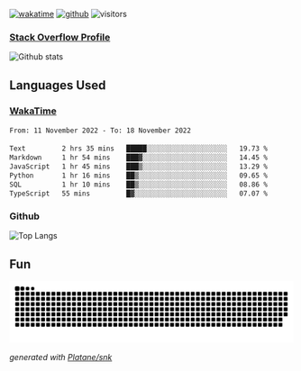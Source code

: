 [![wakatime](https://wakatime.com/badge/user/82c377cd-a54c-404c-b7df-177b313ca539.svg)](https://wakatime.com/@82c377cd-a54c-404c-b7df-177b313ca539)
[![github](https://img.shields.io/github/followers/xinthose?logo=github&style=plastic)](https://github.com/alanhamlett?tab=followers)
![visitors](https://visitor-badge.glitch.me/badge?page_id=xinthose&left_color=green&right_color=red)
### [Stack Overflow Profile](https://stackoverflow.com/users/4056146/xinthose)

![Github stats](https://github-readme-stats.vercel.app/api?username=xinthose&show_icons=true&theme=radical&count_private=true)

## Languages Used

### [WakaTime](https://wakatime.com/)
<!--START_SECTION:waka-->

```text
From: 11 November 2022 - To: 18 November 2022

Text         2 hrs 35 mins   █████░░░░░░░░░░░░░░░░░░░░   19.73 %
Markdown     1 hr 54 mins    ███▓░░░░░░░░░░░░░░░░░░░░░   14.45 %
JavaScript   1 hr 45 mins    ███▒░░░░░░░░░░░░░░░░░░░░░   13.29 %
Python       1 hr 16 mins    ██▒░░░░░░░░░░░░░░░░░░░░░░   09.65 %
SQL          1 hr 10 mins    ██▒░░░░░░░░░░░░░░░░░░░░░░   08.86 %
TypeScript   55 mins         █▓░░░░░░░░░░░░░░░░░░░░░░░   07.07 %
```

<!--END_SECTION:waka-->

### Github

![Top Langs](https://github-readme-stats.vercel.app/api/top-langs/?username=xinthose)

## Fun
![github contribution grid snake animation](https://raw.githubusercontent.com/xinthose/xinthose/output/github-contribution-grid-snake.svg)

_generated with [Platane/snk](https://github.com/Platane/snk)_
